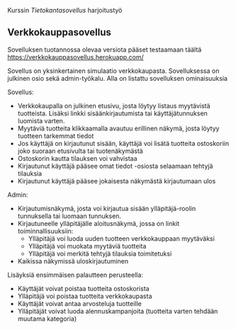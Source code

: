 Kurssin _Tietokantasovellus_ harjoitustyö

## Verkkokauppasovellus

Sovelluksen tuotannossa olevaa versiota pääset testaamaan täältä https://verkkokauppasovellus.herokuapp.com/

Sovellus on yksinkertainen simulaatio verkkokaupasta. Sovelluksessa on julkinen osio sekä admin-työkalu. Alla on listattu sovelluksen ominaisuuksia

Sovellus:
- Verkkokaupalla on julkinen etusivu, josta löytyy listaus myytävistä tuotteista. Lisäksi linkki sisäänkirjautumista tai käyttäjätunnuksen luomista varten.
- Myytäviä tuotteita klikkaamalla avautuu erillinen näkymä, josta löytyy tuotteen tarkemmat tiedot
- Jos käyttäjä on kirjautunut sisään, käyttäjä voi lisätä tuotteita ostoskoriin joko suoraan etusivulta tai tuotenäkymästä
- Ostoskorin kautta tilauksen voi vahvistaa
- Kirjautunut käyttäjä pääsee omat tiedot -osiosta selaamaan tehtyjä tilauksia
- Kirjautunut käyttäjä pääsee jokaisesta näkymästä kirjautumaan ulos

Admin:
- Kirjautumisnäkymä, josta voi kirjautua sisään ylläpitäjä-roolin tunnuksella tai luomaan tunnuksen.
- Kirjautuneelle ylläpitäjälle aloitusnäkymä, jossa on linkit toiminnallisuuksiin:
    - Ylläpitäjä voi luoda uuden tuotteen verkkokauppaan myytäväksi
    - Ylläpitäjä voi muokata myytäviä tuotteita
    - Ylläpitäjä voi merkitä tehtyjä tilauksia toimitetuksi
- Kaikissa näkymissä uloskirjautuminen

Lisäyksiä ensimmäisen palautteen perusteella:
- Käyttäjät voivat poistaa tuotteita ostoskorista
- Ylläpitäjä voi poistaa tuotteita verkkokaupasta
- Käyttäjät voivat antaa arvosteluja tuotteille
- Ylläpitäjät voivat luoda alennuskampanjoita (tuotteita varten tehdään muutama kategoria)
